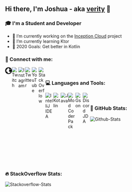 ## Hi there, I'm Joshua - aka [verity][website] 👋

### 🎓 I'm a Student and Developer

- 🌌 I’m currently working on the [Inception Cloud][icn] project
- 🔮 I’m currently learning Ktor
- 🚧 2020 Goals: Get better in Kotlin

### 📎 Connect with me:

[<img align="left" alt="Website" width="22px" src="https://raw.githubusercontent.com/iconic/open-iconic/master/svg/globe.svg" />][website]
[<img align="left" alt="Twitch" width="21px" src="https://img.pngio.com/hd-twitch-logo-png-twitch-logo-black-png-free-unlimited-twitch-logo-black-1335_1402.png" />][twitch]
[<img align="left" alt="Instagram" width="22px" src="https://cdn.jsdelivr.net/npm/simple-icons@v3/icons/instagram.svg" />][instagram]
[<img align="left" alt="Twitter" width="22px" src="https://cdn.jsdelivr.net/npm/simple-icons@v3/icons/twitter.svg" />][twitter]
[<img align="left" alt="YouTube" width="22px" src="https://cdn.jsdelivr.net/npm/simple-icons@v3/icons/youtube.svg" />][youtube]
[<img align="left" alt="StackOverflow" width="22px" src="https://cdn.jsdelivr.net/npm/simple-icons@v3/icons/stackoverflow.svg" />][stackoverflow]

<br />

### 💻 Languages and Tools:

[<img align="left" alt="IntelliJ IDEA" width="26px" src="https://upload.wikimedia.org/wikipedia/commons/thumb/d/d5/IntelliJ_IDEA_Logo.svg/2000px-IntelliJ_IDEA_Logo.svg.png" />][idea]
[<img align="left" alt="Kotlin" width="24px" src="https://upload.wikimedia.org/wikipedia/commons/thumb/7/74/Kotlin-logo.svg/600px-Kotlin-logo.svg.png" />][kotlin]
[<img align="left" alt="Java" width="24px" src="https://w7.pngwing.com/pngs/510/15/png-transparent-java-programming-computer-programming-programming-language-android-coffee-jar-text-logo-computer-program.png" />][java]
[<img align="left" alt="Mod Coder Pack" width="24px" src="https://is1-ssl.mzstatic.com/image/thumb/Purple113/v4/76/47/3e/76473e38-7736-b3d5-85df-6da2d18af658/AppIcon-0-1x_U007emarketing-0-85-220-9.png/400x400.png" />][mcp]
[<img align="left" alt="Gson" width="24px" src="https://upload.wikimedia.org/wikipedia/commons/thumb/c/c9/JSON_vector_logo.svg/1200px-JSON_vector_logo.svg.png" />][gson]
[<img align="left" alt="Discord JDA" width="24px" src="https://cdn4.iconfinder.com/data/icons/logos-and-brands/512/91_Discord_logo_logos-512.png" />][jda]

<br />

### 💎 GitHub Stats:
 
<img align="left" alt="Github-Stats" src="https://github-readme-stats.vercel.app/api?username=verityyt&count_private=true&show_icons=true" />

<br />
<br />
<br />
<br />
<br />
<br />
<br />
<br />
<br />

### 🔥 StackOverflow Stats:

<img align="left" alt="Stackoverflow-Stats" src="https://github-readme-stackoverflow.vercel.app/?userID=13189807" />

[website]: http://verity-network.de/
[icn]: https://github.com/InceptionCloud/
[twitch]: https://twitch.tv/verity_yt/
[instagram]: https://www.instagram.com/verity_yt/
[twitter]: https://twitter.com/verity_yt_/
[youtube]: https://www.youtube.com/channel/UCYMBcKoGQofE1_omJdBjUvg/
[stackoverflow]: https://stackoverflow.com/users/13189807/verity?tab=profile
[idea]: https://www.jetbrains.com/idea/
[kotlin]: https://kotlinlang.org/
[java]: https://www.java.com/de/
[mcp]: http://www.modcoderpack.com/
[gson]: https://github.com/google/gson/
[github]: https://github.com/
[jda]: https://github.com/DV8FromTheWorld/JDA/